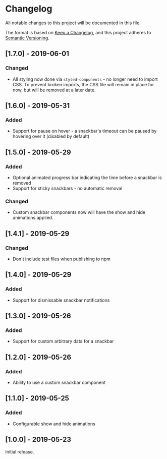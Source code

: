 # Changelog
All notable changes to this project will be documented in this file.

The format is based on [Keep a Changelog](https://keepachangelog.com/en/1.0.0/),
and this project adheres to [Semantic Versioning](https://semver.org/spec/v2.0.0.html).

## [1.7.0] - 2019-06-01
### Changed
- All styling now done via `styled-components` - no longer need to import CSS. To prevent broken imports, the CSS file will 
  remain in place for now, but will be removed at a later date.

## [1.6.0] - 2019-05-31
### Added
- Support for pause on hover - a snackbar's timeout can be paused by hovering over it (disabled by default)

## [1.5.0] - 2019-05-29
### Added
- Optional animated progress bar indicating the time before a snackbar is removed
- Support for sticky snackbars - no automatic removal

### Changed
- Custom snackbar components now will have the show and hide animations applied.

## [1.4.1] - 2019-05-29
### Changed
- Don't include test files when publishing to npm

## [1.4.0] - 2019-05-29
### Added
- Support for dismissable snackbar notifications

## [1.3.0] - 2019-05-26
### Added
- Support for custom arbitrary data for a snackbar

## [1.2.0] - 2019-05-26
### Added
- Ability to use a custom snackbar component

## [1.1.0] - 2019-05-25
### Added
- Configurable show and hide animations

## [1.0.0] - 2019-05-23
Initial release.